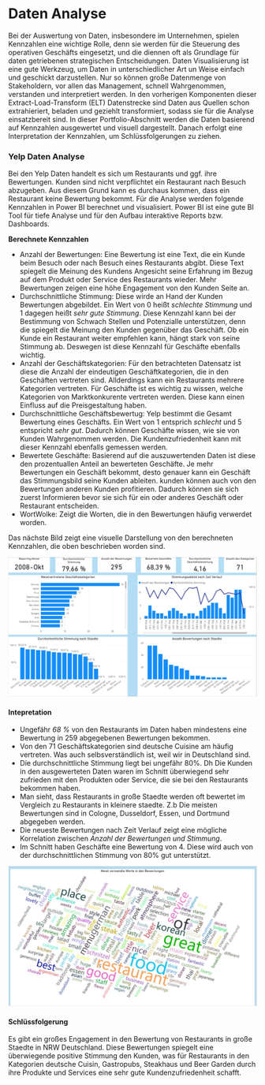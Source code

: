 # Daten Analyse

Bei der Auswertung von Daten, insbesondere im Unternehmen, spielen Kennzahlen eine wichtige Rolle, denn sie werden für die Steuerung des operativen Geschäfts eingesetzt, und die diennen oft als Grundlage für daten getriebenen strategischen Entscheidungen. Daten Visualisierung ist eine gute Werkzeug, um Daten in unterschiedlicher Art un Weise einfach und geschickt darzustellen. Nur so können große Datenmenge von Stakeholdern, vor allen das Management, schnell Wahrgenommen, verstanden und interpretiert werden. In den vorherigen Komponenten dieser Extract-Load-Transform (ELT) Datenstrecke sind Daten aus Quellen schon extrahieriert, beladen und geziehlt transformiert, sodass sie für die Analyse einsatzbereit sind. In dieser Portfolio-Abschnitt werden die Daten basierend auf Kennzahlen ausgewertet und visuell dargestellt. Danach erfolgt eine Interpretation der Kennzahlen, um Schlüssfolgerungen zu ziehen.  

### Yelp Daten Analyse

Bei den Yelp Daten handelt es sich um Restaurants und ggf. ihre Bewertungen. Kunden sind nicht verpflichtet ein Restaurant nach Besuch abzugeben. Aus diesem Grund kann es durchaus kommen, dass ein Restaurant keine Bewertung bekommt. Für die Analyse werden folgende Kennzahlen in Power BI berechnet und visualisiert. Power BI ist eine gute BI Tool für tiefe Analyse und für den Aufbau interaktive Reports bzw. Dashboards.

**Berechnete Kennzahlen**

+ Anzahl der Bewertungen: Eine Bewertung ist eine Text, die ein Kunde beim Besuch oder nach Besuch eines Restaurants abgibt. Diese Text spiegelt die Meinung des Kundens Angesicht seine Erfahrung im Bezug auf dem Produkt oder Service des Restaurants wieder. Mehr Bewertungen zeigen eine höhe Engagement von den Kunden Seite an.
+ Durchschnittliche Stimmung: Diese wirde an Hand der Kunden Bewertungen abgebildet. Ein Wert von 0 heißt *schlechte Stimmung* und 1 dagegen heißt *sehr gute Stimmung*. Diese Kennzahl kann bei der Bestimmung von Schwach Stellen und Potenzialle unterstützen, denn die spiegelt die Meinung den Kunden gegenüber das Geschäft. Ob ein Kunde ein Restaurant weiter empfehlen kann, hängt stark von seine Stimmung ab. Deswegen ist diese Kennzahl für Geschäfte ebenfalls wichtig.
+ Anzahl der Geschäftskategorien: Für den betrachteten Datensatz ist diese die Anzahl der eindeutigen Geschäftkategorien, die in den Geschäften vertreten sind. Allderdings kann ein Restaurants mehrere Kategorien vertreten. Für Geschäfte ist es wichtig zu wissen, welche Kategorien von Marktkonkurente vertreten werden. Diese kann einen Einfluss auf die Preisgestaltung haben.
+ Durchschnittliche Geschäftsbewertug: Yelp bestimmt die Gesamt Bewertung eines Geschäfts. Ein Wert von 1 entsprich *schlecht* und 5 entspricht *sehr gut*. Dadurch können Geschäfte wissen, wie sie von Kunden Wahrgenommen werden. Die Kundenzufriedenheit kann mit dieser Kennzahl ebenfalls gemessen werden.
+ Bewertete Geschäfte: Basierend auf die auszuwertenden Daten ist diese den prozentuallen Anteil an bewerteten Geschäfte. Je mehr Bewertungen ein Geschäft bekommt, desto genauer kann ein Geschäft das Stimmungsbild seine Kunden ableiten. kunden können auch von den Bewertungen anderen Kunden profitieren. Dadurch können sie sich zuerst Informieren bevor sie sich für ein oder anderes Geschäft oder Restaurant entscheiden.
+ WortWolke: Zeigt die Worten, die in den Bewertungen häufig verwerdet worden.

Das nächste Bild zeigt eine visuelle Darstellung von den berechneten Kennzahlen, die oben beschrieben worden sind.

![Yelp Geschaefte und Bewertungen](./img/yelp_analysis.JPG "Yelp Daten Analyse")

#### Intepretation

- Ungefähr *68 %* von den Restaurants im Daten haben mindestens eine Bewertung in 259 abgegebenen Bewertungen bekommen.
- Von den 71 Geschäftskategorien sind deutsche Cuisine am häufig vertreten. Was auch selbsverständlich ist, weil wir in Deutschland sind.
- Die durchschnittliche Stimmung liegt bei ungefähr 80%. Dh Die Kunden in den ausgewerteten Daten waren im Schnitt überwiegend sehr zufrieden mit den Produkten oder Service, die sie bei den Restaurants bekommen haben.
- Man sieht, dass Restaurants in große Staedte werden oft bewertet im Vergleich zu Restaurants in kleinere staedte. Z.b Die meisten Bewertungen sind in Cologne, Dusseldorf, Essen, und Dortmund abgegeben werden.
- Die neueste Bewertungen nach Zeit Verlauf zeigt eine mögliche Korrelation zwischen *Anzahl der Bewertungen und Stimmung*.  
- Im Schnitt haben Geschäfte eine Bewertung von 4. Diese wird auch von der durchschnittlichen Stimmung von 80% gut unterstützt.


![Yelp Geschaefte und Bewertungen](./img/yelp_wortwolke.JPG "Yelp Bewertungen WortWolke")

#### Schlüssfolgerung

Es gibt ein großes Engagement in den Bewertung von Restaurants in große Staedte in NRW Deutschland. Diese Bewertungen spiegelt eine überwiegende positive Stimmung den Kunden, was für Restaurants in den Kategorien deutsche Cuisin, Gastropubs, Steakhaus und Beer Garden
durch ihre Produkte und Services eine sehr gute Kundenzufriedenheit schafft.


